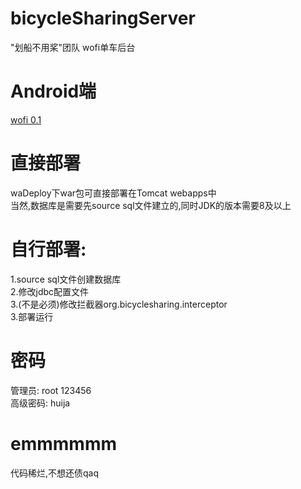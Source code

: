 # bicycleSharingServer
"划船不用桨"团队   wofi单车后台
# Android端
[wofi 0.1](https://github.com/dddupup/Wofi)
# 直接部署
waDeploy下war包可直接部署在Tomcat webapps中  
当然,数据库是需要先source sql文件建立的,同时JDK的版本需要8及以上
# 自行部署:
1.source sql文件创建数据库  
2.修改jdbc配置文件  
3.(不是必须)修改拦截器org.bicyclesharing.interceptor  
3.部署运行  
# 密码
管理员: root 123456  
高级密码: huija
# emmmmmm
代码稀烂,不想还债qaq